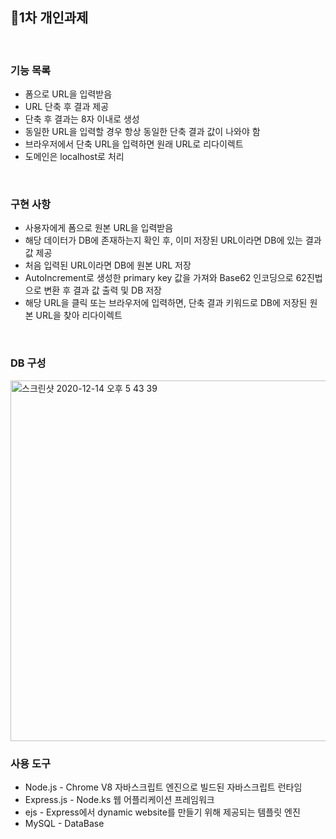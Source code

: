 ## 📌1차 개인과제

<br>

### 기능 목록

- 폼으로 URL을 입력받음
- URL 단축 후 결과 제공
- 단축 후 결과는 8자 이내로 생성
- 동일한 URL을 입력할 경우 항상 동일한 단축 결과 값이 나와야 함
- 브라우저에서 단축 URL을 입력하면 원래 URL로 리다이렉트
- 도메인은 localhost로 처리

<br>

### 구현 사항

- 사용자에게 폼으로 원본 URL을 입력받음
- 해당 데이터가 DB에 존재하는지 확인 후, 이미 저장된 URL이라면 DB에 있는 결과 값 제공
- 처음 입력된 URL이라면 DB에 원본 URL 저장
- AutoIncrement로 생성한 primary key 값을 가져와 Base62 인코딩으로 62진법으로 변환 후 결과 값 출력 및 DB 저장
- 해당 URL을 클릭 또는 브라우저에 입력하면, 단축 결과 키워드로 DB에 저장된 원본 URL을 찾아 리다이렉트

<br>

### DB 구성

<img width="577" alt="스크린샷 2020-12-14 오후 5 43 39" src="https://user-images.githubusercontent.com/37479631/102059217-eae40b80-3e33-11eb-8582-d9716f78a0c3.png">

<br>

### 사용 도구

- Node.js - Chrome V8 자바스크립트 엔진으로 빌드된 자바스크립트 런타임
- Express.js - Node.ks 웹 어플리케이션 프레임워크
- ejs - Express에서 dynamic website를 만들기 위해 제공되는 템플릿 엔진
- MySQL - DataBase
